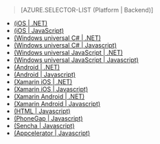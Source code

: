 > [AZURE.SELECTOR-LIST (Platform | Backend)]
- [(iOS | .NET)](/ja-jp/documentation/articles/mobile-services-dotnet-backend-ios-get-started/)
- [(iOS | JavaScript)](/ja-jp/documentation/articles/mobile-services-ios-get-started/)
- [(Windows universal C# | .NET)](/ja-jp/documentation/articles/mobile-services-dotnet-backend-windows-store-dotnet-get-started/)
- [(Windows universal C# | Javascript)](/ja-jp/documentation/articles/mobile-services-javascript-backend-windows-store-dotnet-get-started/)
- [(Windows universal JavaScript | .NET)](/ja-jp/documentation/articles/mobile-services-dotnet-backend-windows-store-javascript-get-started/)
- [(Windows universal JavaScript | Javascript)](/ja-jp/documentation/articles/mobile-services-javascript-backend-windows-store-javascript-get-started/)
- [(Android | .NET)](/ja-jp/documentation/articles/mobile-services-dotnet-backend-android-get-started/)
- [(Android | Javascript)](/ja-jp/documentation/articles/mobile-services-android-get-started/)
- [(Xamarin iOS | .NET)](/ja-jp/documentation/articles/mobile-services-dotnet-backend-xamarin-ios-get-started/)
- [(Xamarin iOS | Javascript)](/ja-jp/documentation/articles/partner-xamarin-mobile-services-ios-get-started/)
- [(Xamarin Android | .NET)](/ja-jp/documentation/articles/mobile-services-dotnet-backend-xamarin-android-get-started/)
- [(Xamarin Android | Javascript)](/ja-jp/documentation/articles/partner-xamarin-mobile-services-android-get-started/)
- [(HTML | Javascript)](/ja-jp/documentation/articles/mobile-services-html-get-started/)
- [(PhoneGap | Javascript)](/ja-jp/documentation/articles/mobile-services-javascript-backend-phonegap-get-started/)
- [(Sencha | Javascript)](/ja-jp/documentation/articles/partner-sencha-mobile-services-get-started/)
- [(Appcelerator | Javascript)](/ja-jp/documentation/articles/partner-appcelerator-mobile-services-javascript-backend-appcelerator-get-started/)


<!--HONumber=42-->

